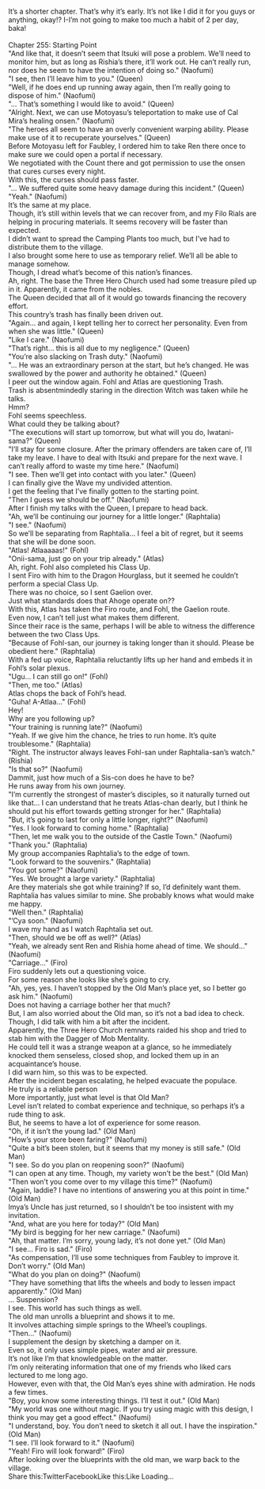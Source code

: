 <br/>
It’s a shorter chapter. That’s why it’s early. It’s not like I did it for you guys or anything, okay!? I-I’m not going to make too much a habit of 2 per day, baka!<br/>
<br/>
Chapter 255: Starting Point<br/>
"And like that, it doesn’t seem that Itsuki will pose a problem. We’ll need to monitor him, but as long as Rishia’s there, it’ll work out. He can’t really run, nor does he seem to have the intention of doing so." (Naofumi)<br/>
"I see, then I’ll leave him to you." (Queen)<br/>
"Well, if he does end up running away again, then I’m really going to dispose of him." (Naofumi)<br/>
"… That’s something I would like to avoid." (Queen)<br/>
"Alright. Next, we can use Motoyasu’s teleportation to make use of Cal Mira’s healing onsen." (Naofumi)<br/>
"The heroes all seem to have an overly convenient warping ability. Please make use of it to recuperate yourselves." (Queen)<br/>
Before Motoyasu left for Faubley, I ordered him to take Ren there once to make sure we could open a portal if necessary.<br/>
We negotiated with the Count there and got permission to use the onsen that cures curses every night.<br/>
With this, the curses should pass faster.<br/>
"… We suffered quite some heavy damage during this incident." (Queen)<br/>
"Yeah." (Naofumi)<br/>
It’s the same at my place.<br/>
Though, it’s still within levels that we can recover from, and my Filo Rials are helping in procuring materials. It seems recovery will be faster than expected.<br/>
I didn’t want to spread the Camping Plants too much, but I’ve had to distribute them to the village.<br/>
I also brought some here to use as temporary relief. We’ll all be able to manage somehow.<br/>
Though, I dread what’s become of this nation’s finances.<br/>
Ah, right. The base the Three Hero Church used had some treasure piled up in it. Apparently, it came from the nobles.<br/>
The Queen decided that all of it would go towards financing the recovery effort.<br/>
This country’s trash has finally been driven out.<br/>
"Again… and again, I kept telling her to correct her personality. Even from when she was little." (Queen)<br/>
"Like I care." (Naofumi)<br/>
"That’s right… this is all due to my negligence." (Queen)<br/>
"You’re also slacking on Trash duty." (Naofumi)<br/>
"… He was an extraordinary person at the start, but he’s changed. He was swallowed by the power and authority he obtained." (Queen)<br/>
I peer out the window again. Fohl and Atlas are questioning Trash.<br/>
Trash is absentmindedly staring in the direction Witch was taken while he talks.<br/>
Hmm?<br/>
Fohl seems speechless.<br/>
What could they be talking about?<br/>
"The executions will start up tomorrow, but what will you do, Iwatani-sama?" (Queen)<br/>
"I’ll stay for some closure. After the primary offenders are taken care of, I’ll take my leave. I have to deal with Itsuki and prepare for the next wave. I can’t really afford to waste my time here." (Naofumi)<br/>
"I see. Then we’ll get into contact with you later." (Queen)<br/>
I can finally give the Wave my undivided attention.<br/>
I get the feeling that I’ve finally gotten to the starting point.<br/>
"Then I guess we should be off." (Naofumi)<br/>
After I finish my talks with the Queen, I prepare to head back.<br/>
"Ah, we’ll be continuing our journey for a little longer." (Raphtalia)<br/>
"I see." (Naofumi)<br/>
So we’ll be separating from Raphtalia… I feel a bit of regret, but it seems that she will be done soon.<br/>
"Atlas! Atlaaaaas!" (Fohl)<br/>
"Onii-sama, just go on your trip already." (Atlas)<br/>
Ah, right. Fohl also completed his Class Up.<br/>
I sent Firo with him to the Dragon Hourglass, but it seemed he couldn’t perform a special Class Up.<br/>
There was no choice, so I sent Gaelion over.<br/>
Just what standards does that Ahoge operate on??<br/>
With this, Atlas has taken the Firo route, and Fohl, the Gaelion route.<br/>
Even now, I can’t tell just what makes them different.<br/>
Since their race is the same, perhaps I will be able to witness the difference between the two Class Ups.<br/>
"Because of Fohl-san, our journey is taking longer than it should. Please be obedient here." (Raphtalia)<br/>
With a fed up voice, Raphtalia reluctantly lifts up her hand and embeds it in Fohl’s solar plexus.<br/>
"Ugu… I can still go on!" (Fohl)<br/>
"Then, me too." (Atlas)<br/>
Atlas chops the back of Fohl’s head.<br/>
"Guha! A-Atlaa…" (Fohl)<br/>
Hey!<br/>
Why are you following up?<br/>
"Your training is running late?" (Naofumi)<br/>
"Yeah. If we give him the chance, he tries to run home. It’s quite troublesome." (Raphtalia)<br/>
"Right. The instructor always leaves Fohl-san under Raphtalia-san’s watch." (Rishia)<br/>
"Is that so?" (Naofumi)<br/>
Dammit, just how much of a Sis-con does he have to be?<br/>
He runs away from his own journey.<br/>
"I’m currently the strongest of master’s disciples, so it naturally turned out like that… I can understand that he treats Atlas-chan dearly, but I think he should put his effort towards getting stronger for her." (Raphtalia)<br/>
"But, it’s going to last for only a little longer, right?" (Naofumi)<br/>
"Yes. I look forward to coming home." (Raphtalia)<br/>
"Then, let me walk you to the outside of the Castle Town." (Naofumi)<br/>
"Thank you." (Raphtalia)<br/>
My group accompanies Raphtalia’s to the edge of town.<br/>
"Look forward to the souvenirs." (Raphtalia)<br/>
"You got some?" (Naofumi)<br/>
"Yes. We brought a large variety." (Raphtalia)<br/>
Are they materials she got while training? If so, I’d definitely want them.<br/>
Raphtalia has values similar to mine. She probably knows what would make me happy.<br/>
"Well then." (Raphtalia)<br/>
"’Cya soon." (Naofumi)<br/>
I wave my hand as I watch Raphtalia set out.<br/>
"Then, should we be off as well?" (Atlas)<br/>
"Yeah, we already sent Ren and Rishia home ahead of time. We should…" (Naofumi)<br/>
"Carriage…" (Firo)<br/>
Firo suddenly lets out a questioning voice.<br/>
For some reason she looks like she’s going to cry.<br/>
"Ah, yes, yes. I haven’t stopped by the Old Man’s place yet, so I better go ask him." (Naofumi)<br/>
Does not having a carriage bother her that much?<br/>
But, I am also worried about the Old man, so it’s not a bad idea to check.<br/>
Though, I did talk with him a bit after the incident.<br/>
Apparently, the Three Hero Church remnants raided his shop and tried to stab him with the Dagger of Mob Mentality.<br/>
He could tell it was a strange weapon at a glance, so he immediately knocked them senseless, closed shop, and locked them up in an acquaintance’s house.<br/>
I did warn him, so this was to be expected.<br/>
After the incident began escalating, he helped evacuate the populace.<br/>
He truly is a reliable person<br/>
More importantly, just what level is that Old Man?<br/>
Level isn’t related to combat experience and technique, so perhaps it’s a rude thing to ask.<br/>
But, he seems to have a lot of experience for some reason.<br/>
"Oh, if it isn’t the young lad." (Old Man)<br/>
"How’s your store been faring?" (Naofumi)<br/>
"Quite a bit’s been stolen, but it seems that my money is still safe." (Old Man)<br/>
"I see. So do you plan on reopening soon?" (Naofumi)<br/>
"I can open at any time. Though, my variety won’t be the best." (Old Man)<br/>
"Then won’t you come over to my village this time?" (Naofumi)<br/>
"Again, laddie? I have no intentions of answering you at this point in time." (Old Man)<br/>
Imya’s Uncle has just returned, so I shouldn’t be too insistent with my invitation.<br/>
"And, what are you here for today?" (Old Man)<br/>
"My bird is begging for her new carriage." (Naofumi)<br/>
"Ah, that matter. I’m sorry, young lady, it’s not done yet." (Old Man)<br/>
"I see… Firo is sad." (Firo)<br/>
"As compensation, I’ll use some techniques from Faubley to improve it. Don’t worry." (Old Man)<br/>
"What do you plan on doing?" (Naofumi)<br/>
"They have something that lifts the wheels and body to lessen impact apparently." (Old Man)<br/>
… Suspension?<br/>
I see. This world has such things as well.<br/>
The old man unrolls a blueprint and shows it to me.<br/>
It involves attaching simple springs to the Wheel’s couplings.<br/>
"Then…" (Naofumi)<br/>
I supplement the design by sketching a damper on it.<br/>
Even so, it only uses simple pipes, water and air pressure.<br/>
It’s not like I’m that knowledgeable on the matter.<br/>
I’m only reiterating information that one of my friends who liked cars lectured to me long ago.<br/>
However, even with that, the Old Man’s eyes shine with admiration. He nods a few times.<br/>
"Boy, you know some interesting things. I’ll test it out." (Old Man)<br/>
"My world was one without magic. If you try using magic with this design, I think you may get a good effect." (Naofumi)<br/>
"I understand, boy. You don’t need to sketch it all out. I have the inspiration." (Old Man)<br/>
"I see. I’ll look forward to it." (Naofumi)<br/>
"Yeah! Firo will look forward!" (Firo)<br/>
After looking over the blueprints with the old man, we warp back to the village.<br/>
Share this:TwitterFacebookLike this:Like Loading... <br/>
